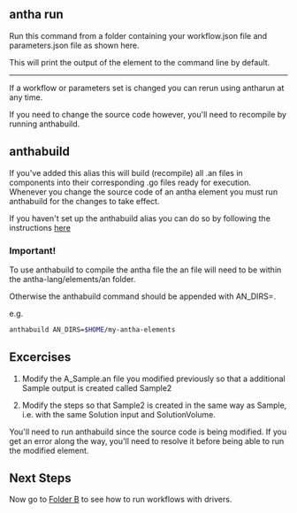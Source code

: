 ## antha run


Run this command from a folder containing your workflow.json file and parameters.json file
as shown here. 

This will print the output of the element to the command line by default.

________________

If a workflow or parameters set is changed you can rerun using antharun at any time. 

If you need to change the source code however, you'll need to recompile by running anthabuild.


## anthabuild

If you've added this alias this will build (recompile) all .an files in components into their corresponding .go files ready for execution. 
Whenever you change the source code of an antha element you must run anthabuild for the changes to take effect.

If you haven't set up the anthabuild alias you can do so by following the instructions [here](https://github.com/antha-lang/elements/blob/master/README.md)

### Important!
To use anthabuild to compile the antha file the an file will need to be within the antha-lang/elements/an folder. 

Otherwise the anthabuild command should be appended with AN_DIRS=<targetdirectory>.

e.g. 
```sh
anthabuild AN_DIRS=$HOME/my-antha-elements
```

## Excercises

1. Modify the A_Sample.an file you modified previously so that a additional Sample output is created called Sample2

2. Modify the steps so that Sample2 is created in the same way as Sample, i.e. with the same Solution input and SolutionVolume.


You'll need to run anthabuild since the source code is being modified. If you get an error along the way, you'll need to resolve it before being able to run the modified element.

## Next Steps

Now go to [Folder B](../B_parallelruns/readme_drivers.md) to see how to run workflows with drivers.
